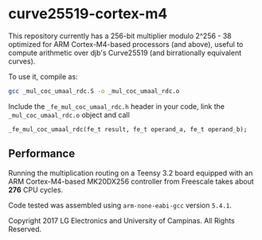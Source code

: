 curve25519-cortex-m4
====================

This repository currently has a 256-bit multiplier modulo 2^256 - 38 optimized for ARM Cortex-M4-based processors (and above), useful to compute arithmetic over djb's Curve25519 (and birrationally equivalent curves).

To use it, compile as:

```sh
gcc _mul_coc_umaal_rdc.S -o _mul_coc_umaal_rdc.o
```

Include the `_fe_mul_coc_umaal_rdc.h` header in your code, link the ```_mul_coc_umaal_rdc.o``` object and call

```
_fe_mul_coc_umaal_rdc(fe_t result, fe_t operand_a, fe_t operand_b);
```

Performance
-----------
Running the multiplication routing on a Teensy 3.2 board equipped with an ARM Cortex-M4-based MK20DX256 controller from Freescale takes about __276__ CPU cycles.

Code tested was assembled using ```arm-none-eabi-gcc``` version ```5.4.1```.

Copyright 2017 LG Electronics and University of Campinas.
All Rights Reserved.
